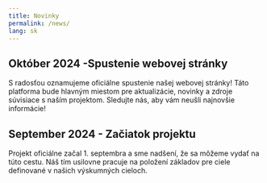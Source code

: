 ```yaml
---
title: Novinky
permalink: /news/
lang: sk
---
```


## Október 2024 -Spustenie webovej stránky

S radosťou oznamujeme oficiálne spustenie našej webovej stránky! Táto platforma bude hlavným miestom pre aktualizácie, novinky a zdroje súvisiace s naším projektom. Sledujte nás, aby vám neušli najnovšie informácie!

## September 2024 - Začiatok projektu

Projekt oficiálne začal 1. septembra a sme nadšení, že sa môžeme vydať na túto cestu. Náš tím usilovne pracuje na položení základov pre ciele definované v našich výskumných cieloch.